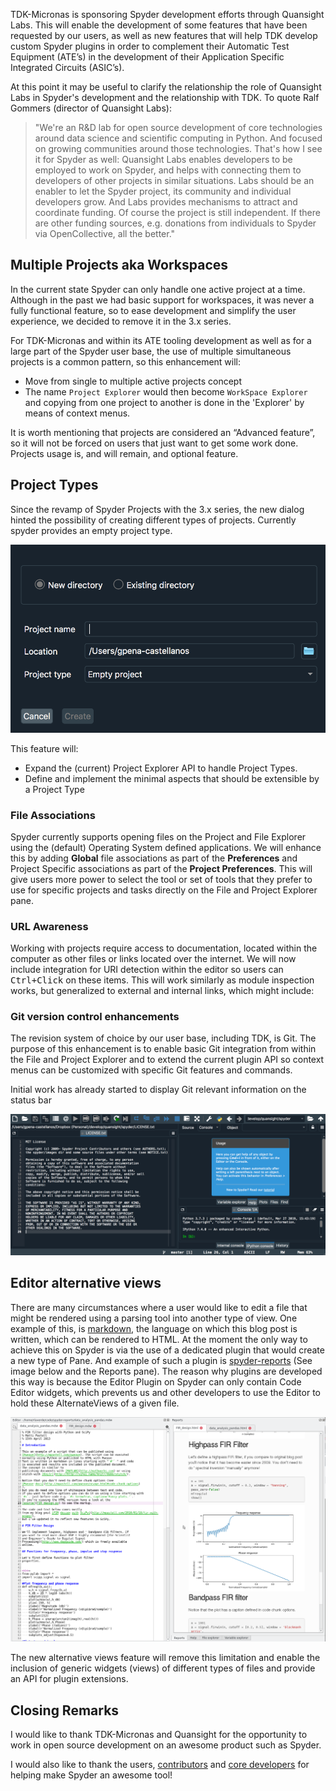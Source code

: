 <!--
.. title: TDK-Micronas Partners with Quansight to sponsor Spyder
.. slug: tdk-partners-with-quansight-labs
.. date: 2019-05-18 21:22:58 UTC-05:00
.. tags: Spyder, Labs
.. category: 
.. link: 
.. author: Gonzalo Peña-Castellanos
.. description: 
.. type: text
-->

TDK-Micronas is sponsoring Spyder development efforts through Quansight Labs.
This will enable the development of some features that have been requested by
our users, as well as new features that will help TDK develop custom Spyder
plugins in order to complement their Automatic Test Equipment (ATE’s) in the
development of their Application Specific Integrated Circuits (ASIC’s).

At this point it may be useful to clarify the relationship the role of
Quansight Labs in Spyder's development and the relationship with TDK. To quote
Ralf Gommers (director of Quansight Labs):

>"We're an R&D lab for open source development of core technologies around data
science and scientific computing in Python. And focused on growing communities
around those technologies. That's how I see it for Spyder as well: Quansight
Labs enables developers to be employed to work on Spyder, and helps with
connecting them to developers of other projects in similar situations. Labs
should be an enabler to let the Spyder project, its community and individual
developers grow. And Labs provides mechanisms to attract and coordinate
funding. Of course the project is still independent. If there are other
funding sources, e.g. donations from individuals to Spyder via OpenCollective,
all the better."

## Multiple Projects aka Workspaces

In the current state Spyder can only handle one active project at a time.
Although in the past we had basic support for workspaces, it was never a fully
functional feature, so to ease development and simplify the user experience,
we decided to remove it in the 3.x series.

<!-- TEASER_END -->

For TDK-Micronas and within its ATE tooling development as well as for a large
part of the Spyder user base, the use of multiple simultaneous projects is a
common pattern, so this enhancement will:

* Move from single to multiple active projects concept
* The name `Project Explorer` would then become `WorkSpace Explorer` and
copying from one project to another is done in the 'Explorer' by means of
context menus. 

It is worth mentioning that projects are considered an “Advanced feature”,
so it will not be forced on users that just want to get some work done.
Projects usage is, and will remain, and optional feature.

## Project Types

Since the revamp of Spyder Projects with the 3.x series, the new dialog hinted
the possibility of creating different types of projects. Currently spyder
provides an empty project type.

![Project creation](/images/spyder-project-creation.png)
 
This feature will:
* Expand the (current) Project Explorer API to handle Project Types.
* Define and implement the minimal aspects that should be extensible by a
Project Type

### File Associations

Spyder currently supports opening files on the Project and File Explorer
using the (default) Operating System defined applications. We will enhance
this by adding **Global** file associations as part of the **Preferences**
and Project Specific associations as part of the **Project Preferences**.
This will give users more power to select the tool or set of tools that they
prefer to use for specific projects and tasks directly on the File and Project
Explorer pane.

### URL Awareness

Working with projects require access to documentation, located within the
computer as other files or links located over the internet. We will now
include integration for URI detection within the editor so users can
<kbd>Ctrl+Click</kbd> on these items. This will work similarly as module
inspection works, but generalized to external and internal links, which
might include:

### Git version control enhancements

The revision system of choice by our user base, including TDK, is Git.
The purpose of this enhancement is to enable basic Git integration from
within the File and Project Explorer and to extend the current plugin
API so context menus can be customized with specific Git features and
commands.
 
Initial work has already started to display Git relevant information
on the status bar

![Status bar git](/images/spyder-git-status.png)

## Editor alternative views

There are many circumstances where a user would like to edit a file that might
be rendered using a parsing tool into another type of view. One example of
this, is [markdown](), the language on which this blog post is written, which
can be rendered to HTML. At the moment the only way to achieve this on Spyder
is via the use of a dedicated plugin that would create a new type of Pane. And
example of such a plugin is [spyder-reports](https://github.com/spyder-ide/spyder-reports)
(See image below and the Reports pane). The reason why plugins are developed
this way is because the Editor Plugin on Spyder can only contain Code Editor
widgets, which prevents us and other developers to use the Editor to hold
these AlternateViews of a given file.

![Spyder Reports](/images/spyder-reports.png)

The new alternative views feature will remove this limitation and enable the
inclusion of generic widgets (views) of different types of files and provide
an API for plugin extensions.

## Closing Remarks

I would like to thank TDK-Micronas and Quansight for the opportunity to
work in open source development on an awesome product such as Spyder.

I would also like to thank the users,
[contributors](https://github.com/spyder-ide/spyder/graphs/contributors)
and [core developers](https://github.com/orgs/spyder-ide/people) for helping
make Spyder an awesome tool!
